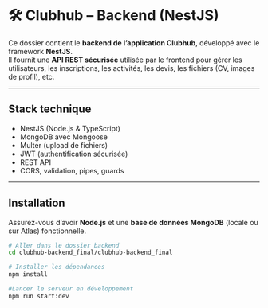 # 🛠️ Clubhub – Backend (NestJS)

Ce dossier contient le **backend de l’application Clubhub**, développé avec le framework **NestJS**.  
Il fournit une **API REST sécurisée** utilisée par le frontend pour gérer les utilisateurs, les inscriptions, les activités, les devis, les fichiers (CV, images de profil), etc.

---

## Stack technique

- NestJS (Node.js & TypeScript)
- MongoDB avec Mongoose
- Multer (upload de fichiers)
- JWT (authentification sécurisée)
- REST API
- CORS, validation, pipes, guards

---

##  Installation

Assurez-vous d’avoir **Node.js** et une **base de données MongoDB** (locale ou sur Atlas) fonctionnelle.

```bash
# Aller dans le dossier backend
cd clubhub-backend_final/clubhub-backend_final

# Installer les dépendances
npm install

#Lancer le serveur en développement
npm run start:dev
